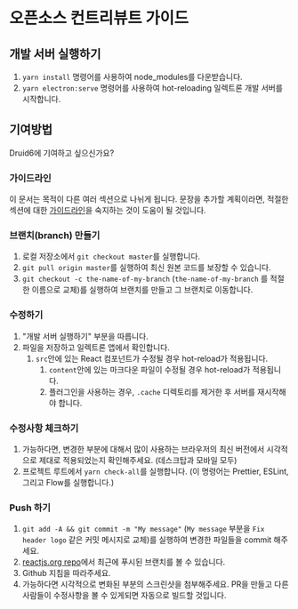 # 오픈소스 컨트리뷰트 가이드

## **개발 서버 실행하기**

1. `yarn install` 명령어를 사용하여 node_modules를 다운받습니다.
2. `yarn electron:serve` 명령어를 사용하여 hot-reloading 일렉트론 개발 서버를 시작합니다.

### 

## 기여방법

Druid6에 기여하고 싶으신가요?



### **가이드라인**

이 문서는 목적이 다른 여러 섹션으로 나뉘게 됩니다. 문장을 추가할 계획이라면, 적절한 섹션에 대한 [가이드라인](https://github.com/reactjs/reactjs.org/blob/main/CONTRIBUTING.md#guidelines-for-text)을 숙지하는 것이 도움이 될 것입니다.



### **브랜치(branch) 만들기**

1. 로컬 저장소에서 `git checkout master`를 실행합니다.
2. `git pull origin master`를 실행하여 최신 원본 코드를 보장할 수 있습니다.
3. `git checkout -c the-name-of-my-branch` (`the-name-of-my-branch` 를 적절한 이름으로 교체)를 실행하여 브랜치를 만들고 그 브랜치로 이동합니다.



### **수정하기**

1. "개발 서버 실행하기" 부분을 따릅니다.
2. 파일을 저장하고 일렉트론 앱에서 확인합니다. 
     1. `src`안에 있는 React 컴포넌트가 수정될 경우 hot-reload가 적용됩니다.
        1. `content`안에 있는 마크다운 파일이 수정될 경우 hot-reload가 적용됩니다.
        2. 플러그인을 사용하는 경우, `.cache` 디렉토리를 제거한 후 서버를 재시작해야 합니다.




### **수정사항 체크하기**

1. 가능하다면, 변경한 부분에 대해서 많이 사용하는 브라우저의 최신 버전에서 시각적으로 제대로 적용되었는지 확인해주세요. (데스크탑과 모바일 모두)
2. 프로젝트 루트에서 `yarn check-all`를 실행합니다. (이 명령어는 Prettier, ESLint, 그리고 Flow를 실행합니다.)



### **Push 하기**

1. `git add -A && git commit -m "My message"` (`My message` 부분을 `Fix header logo` 같은 커밋 메시지로 교체)를 실행하여 변경한 파일들을 commit 해주세요.
2. [reactjs.org repo](https://github.com/reactjs/reactjs.org)에서 최근에 푸시된 브랜치를 볼 수 있습니다.
3. Github 지침을 따라주세요.
4. 가능하다면 시각적으로 변화된 부분의 스크린샷을 첨부해주세요. PR을 만들고 다른사람들이 수정사항을 볼 수 있게되면 자동으로 빌드할 것입니다.

